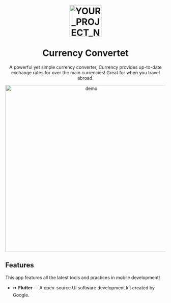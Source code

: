 
<h1 align="center">
<br>
  <img src="https://image.winudf.com/v2/image1/Y29tLmFuZHJvbW8uZGV2NDMwMDgxLmFwcDM5MjgxMl9pY29uXzE1NTEwNTMyNjNfMDEw/icon.png?w=&fakeurl=1" alt="YOUR_PROJECT_NAME" width="100">
<br>
<br>
Currency Convertet
</h1>

<p align="center">A powerful yet simple currency converter, Currency provides up-to-date exchange rates for over the main currencies! Great for when you travel abroad. </p>



[//]: # (Add your gifs/images here:)
<div align="center">
  <img src="https://user-images.githubusercontent.com/8354309/60233140-916dd280-9875-11e9-9a25-19d32a3f7fb8.png" alt="demo" height="525">
</div>


## Features
[//]: # (Add the features of your project here:)
This app features all the latest tools and practices in mobile development!

- ⏩ **Flutter** — A open-source UI software development kit created by Google. 
